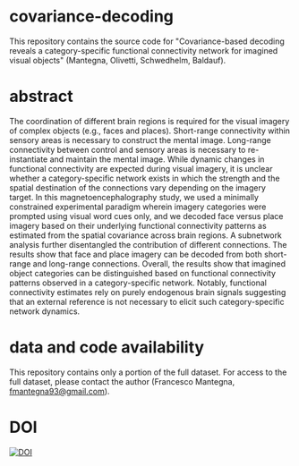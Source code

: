 # covariance-decoding

This repository contains the source code for "Covariance-based decoding reveals a category-specific functional connectivity network for imagined visual objects" (Mantegna, Olivetti, Schwedhelm, Baldauf).

# abstract

The coordination of different brain regions is required for the visual imagery of complex objects (e.g., faces and places). Short-range connectivity within sensory areas is necessary to construct the mental image. Long-range connectivity between control and sensory areas is necessary to re-instantiate and maintain the mental image. While dynamic changes in functional connectivity are expected during visual imagery, it is unclear whether a category-specific network exists in which the strength and the spatial destination of the connections vary depending on the imagery target. In this magnetoencephalography study, we used a minimally constrained experimental paradigm wherein imagery categories were prompted using visual word cues only, and we decoded face versus place imagery based on their underlying functional connectivity patterns as estimated from the spatial covariance across brain regions. A subnetwork analysis further disentangled the contribution of different connections. The results show that face and place imagery can be decoded from both short-range and long-range connections. Overall, the results show that imagined object categories can be distinguished based on functional connectivity patterns observed in a category-specific network. Notably, functional connectivity estimates rely on purely endogenous brain signals suggesting that an external reference is not necessary to elicit such category-specific network dynamics. 

# data and code availability

This repository contains only a portion of the full dataset. For access to the full dataset, please contact the author (Francesco Mantegna, fmantegna93@gmail.com). 

# DOI

[![DOI](https://zenodo.org/badge/DOI/10.5281/zenodo.14536754.svg)](https://doi.org/10.5281/zenodo.14536754)
